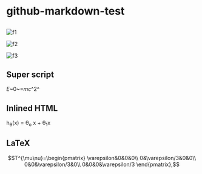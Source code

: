 # github-markdown-test

## 

![f1](http://chart.apis.google.com/chart?cht=tx&chl=m=\frac{m_0}{\sqrt{1-{\frac{v^2}{c^2}}}})

![f2](https://chart.apis.google.com/chart?cht=tx&chl=m=x_{1,2}%20=%20{-b\pm\sqrt{b^2%20-%204ac}%20\over%202a})

![f3](https://chart.apis.google.com/chart?cht=tx&chl=m=x_{1,2}%20=%20{-b\pm\sqrt{b^2%20-%204ac}%20\over%202a}&chs=100)

## Super script

*E*~0~=*mc*^2^

## Inlined HTML
h<sub>&theta;</sub>(x) = &theta;<sub>o</sub> x + &theta;<sub>1</sub>x



## LaTeX

$$T^{\mu\nu}=\begin{pmatrix}
\varepsilon&0&0&0\\
0&\varepsilon/3&0&0\\
0&0&\varepsilon/3&0\\
0&0&0&\varepsilon/3
\end{pmatrix},$$
